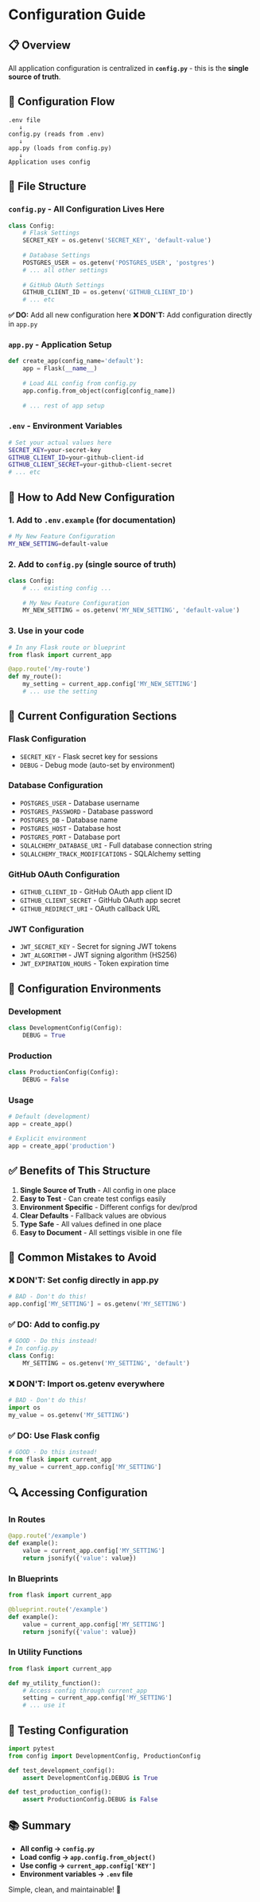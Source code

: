 # Configuration Guide

## 📋 Overview

All application configuration is centralized in **`config.py`** - this is the **single source of truth**.

## 🎯 Configuration Flow

```
.env file
   ↓
config.py (reads from .env)
   ↓
app.py (loads from config.py)
   ↓
Application uses config
```

## 📁 File Structure

### `config.py` - **All Configuration Lives Here**

```python
class Config:
    # Flask Settings
    SECRET_KEY = os.getenv('SECRET_KEY', 'default-value')
    
    # Database Settings
    POSTGRES_USER = os.getenv('POSTGRES_USER', 'postgres')
    # ... all other settings
    
    # GitHub OAuth Settings
    GITHUB_CLIENT_ID = os.getenv('GITHUB_CLIENT_ID')
    # ... etc
```

**✅ DO:** Add all new configuration here
**❌ DON'T:** Add configuration directly in `app.py`

### `app.py` - Application Setup

```python
def create_app(config_name='default'):
    app = Flask(__name__)
    
    # Load ALL config from config.py
    app.config.from_object(config[config_name])
    
    # ... rest of app setup
```

### `.env` - Environment Variables

```bash
# Set your actual values here
SECRET_KEY=your-secret-key
GITHUB_CLIENT_ID=your-github-client-id
GITHUB_CLIENT_SECRET=your-github-client-secret
# ... etc
```

## 🔧 How to Add New Configuration

### 1. Add to `.env.example` (for documentation)

```bash
# My New Feature Configuration
MY_NEW_SETTING=default-value
```

### 2. Add to `config.py` (single source of truth)

```python
class Config:
    # ... existing config ...
    
    # My New Feature Configuration
    MY_NEW_SETTING = os.getenv('MY_NEW_SETTING', 'default-value')
```

### 3. Use in your code

```python
# In any Flask route or blueprint
from flask import current_app

@app.route('/my-route')
def my_route():
    my_setting = current_app.config['MY_NEW_SETTING']
    # ... use the setting
```

## 📝 Current Configuration Sections

### Flask Configuration
- `SECRET_KEY` - Flask secret key for sessions
- `DEBUG` - Debug mode (auto-set by environment)

### Database Configuration
- `POSTGRES_USER` - Database username
- `POSTGRES_PASSWORD` - Database password
- `POSTGRES_DB` - Database name
- `POSTGRES_HOST` - Database host
- `POSTGRES_PORT` - Database port
- `SQLALCHEMY_DATABASE_URI` - Full database connection string
- `SQLALCHEMY_TRACK_MODIFICATIONS` - SQLAlchemy setting

### GitHub OAuth Configuration
- `GITHUB_CLIENT_ID` - GitHub OAuth app client ID
- `GITHUB_CLIENT_SECRET` - GitHub OAuth app secret
- `GITHUB_REDIRECT_URI` - OAuth callback URL

### JWT Configuration
- `JWT_SECRET_KEY` - Secret for signing JWT tokens
- `JWT_ALGORITHM` - JWT signing algorithm (HS256)
- `JWT_EXPIRATION_HOURS` - Token expiration time

## 🎨 Configuration Environments

### Development
```python
class DevelopmentConfig(Config):
    DEBUG = True
```

### Production
```python
class ProductionConfig(Config):
    DEBUG = False
```

### Usage
```python
# Default (development)
app = create_app()

# Explicit environment
app = create_app('production')
```

## ✅ Benefits of This Structure

1. **Single Source of Truth** - All config in one place
2. **Easy to Test** - Can create test configs easily
3. **Environment Specific** - Different configs for dev/prod
4. **Clear Defaults** - Fallback values are obvious
5. **Type Safe** - All values defined in one place
6. **Easy to Document** - All settings visible in one file

## 🚫 Common Mistakes to Avoid

### ❌ DON'T: Set config directly in app.py
```python
# BAD - Don't do this!
app.config['MY_SETTING'] = os.getenv('MY_SETTING')
```

### ✅ DO: Add to config.py
```python
# GOOD - Do this instead!
# In config.py
class Config:
    MY_SETTING = os.getenv('MY_SETTING', 'default')
```

### ❌ DON'T: Import os.getenv everywhere
```python
# BAD - Don't do this!
import os
my_value = os.getenv('MY_SETTING')
```

### ✅ DO: Use Flask config
```python
# GOOD - Do this instead!
from flask import current_app
my_value = current_app.config['MY_SETTING']
```

## 🔍 Accessing Configuration

### In Routes
```python
@app.route('/example')
def example():
    value = current_app.config['MY_SETTING']
    return jsonify({'value': value})
```

### In Blueprints
```python
from flask import current_app

@blueprint.route('/example')
def example():
    value = current_app.config['MY_SETTING']
    return jsonify({'value': value})
```

### In Utility Functions
```python
from flask import current_app

def my_utility_function():
    # Access config through current_app
    setting = current_app.config['MY_SETTING']
    # ... use it
```

## 🧪 Testing Configuration

```python
import pytest
from config import DevelopmentConfig, ProductionConfig

def test_development_config():
    assert DevelopmentConfig.DEBUG is True

def test_production_config():
    assert ProductionConfig.DEBUG is False
```

## 📚 Summary

- **All config → `config.py`**
- **Load config → `app.config.from_object()`**
- **Use config → `current_app.config['KEY']`**
- **Environment variables → `.env` file**

Simple, clean, and maintainable! 🎉


